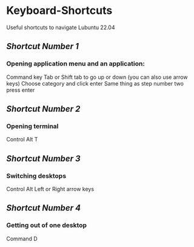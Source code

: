 # Keyboard-Shortcuts
Useful shortcuts to navigate Lubuntu 22.04

## *Shortcut Number 1*
### Opening application menu and an application:
Command key
Tab or Shift tab to go up or down (you can also use arrow keys)
Choose category and click enter
Same thing as step number two
press enter

## *Shortcut Number 2*
### Opening terminal
Control
Alt
T

## *Shortcut Number 3*
### Switching desktops
Control
Alt 
Left or Right arrow keys

## *Shortcut Number 4*
### Getting out of one desktop
Command
D
